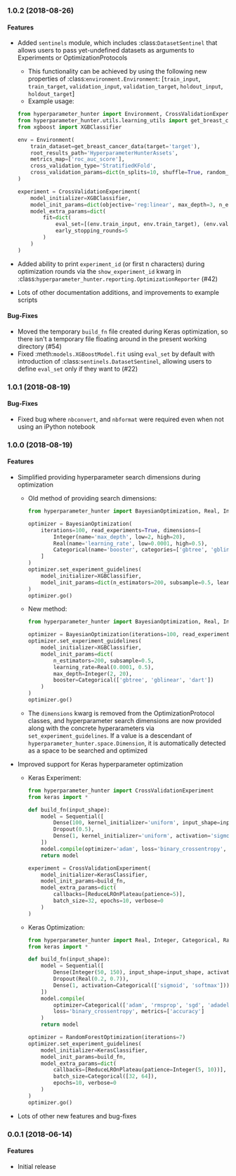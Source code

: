 <a name="1.0.2"></a>
### 1.0.2 (2018-08-26)

#### Features
* Added `sentinels` module, which includes :class:`DatasetSentinel` that allows users to pass yet-undefined datasets as arguments
to Experiments or OptimizationProtocols
    * This functionality can be achieved by using the following new properties of :class:`environment.Environment`:
    [`train_input`, `train_target`, `validation_input`, `validation_target`, `holdout_input`, `holdout_target`]
    * Example usage:

    ```python
    from hyperparameter_hunter import Environment, CrossValidationExperiment
    from hyperparameter_hunter.utils.learning_utils import get_breast_cancer_data
    from xgboost import XGBClassifier

    env = Environment(
        train_dataset=get_breast_cancer_data(target='target'),
        root_results_path='HyperparameterHunterAssets',
        metrics_map=['roc_auc_score'],
        cross_validation_type='StratifiedKFold',
        cross_validation_params=dict(n_splits=10, shuffle=True, random_state=32),
    )

    experiment = CrossValidationExperiment(
        model_initializer=XGBClassifier,
        model_init_params=dict(objective='reg:linear', max_depth=3, n_estimators=100, subsample=0.5),
        model_extra_params=dict(
            fit=dict(
                eval_set=[(env.train_input, env.train_target), (env.validation_input, env.validation_target)],
                early_stopping_rounds=5
            )
        )
    )
    ```

* Added ability to print `experiment_id` (or first n characters) during optimization rounds via the `show_experiment_id` kwarg in
:class:`hyperparameter_hunter.reporting.OptimizationReporter` (#42)
* Lots of other documentation additions, and improvements to example scripts

#### Bug-Fixes
* Moved the temporary `build_fn` file created during Keras optimization, so there isn't a temporary file floating around in the
present working directory (#54)
* Fixed :meth:`models.XGBoostModel.fit` using `eval_set` by default with introduction of :class:`sentinels.DatasetSentinel`,
allowing users to define `eval_set` only if they want to (#22)

<a name="1.0.1"></a>
### 1.0.1 (2018-08-19)

#### Bug-Fixes
* Fixed bug where `nbconvert`, and `nbformat` were required even when not using an iPython notebook

<a name="1.0.0"></a>
### 1.0.0 (2018-08-19)

#### Features
* Simplified providing hyperparameter search dimensions during optimization
    * Old method of providing search dimensions:

        ```python
        from hyperparameter_hunter import BayesianOptimization, Real, Integer, Categorical

        optimizer = BayesianOptimization(
            iterations=100, read_experiments=True, dimensions=[
                Integer(name='max_depth', low=2, high=20),
                Real(name='learning_rate', low=0.0001, high=0.5),
                Categorical(name='booster', categories=['gbtree', 'gblinear', 'dart'])
            ]
        )
        optimizer.set_experiment_guidelines(
            model_initializer=XGBClassifier,
            model_init_params=dict(n_estimators=200, subsample=0.5, learning_rate=0.1)
        )
        optimizer.go()
        ```
    * New method:

        ```python
        from hyperparameter_hunter import BayesianOptimization, Real, Integer, Categorical

        optimizer = BayesianOptimization(iterations=100, read_experiments=True)
        optimizer.set_experiment_guidelines(
            model_initializer=XGBClassifier,
            model_init_params=dict(
                n_estimators=200, subsample=0.5,
                learning_rate=Real(0.0001, 0.5),
                max_depth=Integer(2, 20),
                booster=Categorical(['gbtree', 'gblinear', 'dart'])
            )
        )
        optimizer.go()
        ```
    * The `dimensions` kwarg is removed from the OptimizationProtocol classes, and hyperparameter search dimensions are now provided along with the concrete hyperarameters via `set_experiment_guidelines`. If a value is a descendant of `hyperparameter_hunter.space.Dimension`, it is automatically detected as a space to be searched and optimized
* Improved support for Keras hyperparameter optimization
    * Keras Experiment:

        ```python
        from hyperparameter_hunter import CrossValidationExperiment
        from keras import *

        def build_fn(input_shape):
            model = Sequential([
                Dense(100, kernel_initializer='uniform', input_shape=input_shape, activation='relu'),
                Dropout(0.5),
                Dense(1, kernel_initializer='uniform', activation='sigmoid')
            ])
            model.compile(optimizer='adam', loss='binary_crossentropy', metrics=['accuracy'])
            return model

        experiment = CrossValidationExperiment(
            model_initializer=KerasClassifier,
            model_init_params=build_fn,
            model_extra_params=dict(
                callbacks=[ReduceLROnPlateau(patience=5)],
                batch_size=32, epochs=10, verbose=0
            )
        )
        ```
    * Keras Optimization:

        ```python
        from hyperparameter_hunter import Real, Integer, Categorical, RandomForestOptimization
        from keras import *

        def build_fn(input_shape):
            model = Sequential([
                Dense(Integer(50, 150), input_shape=input_shape, activation='relu'),
                Dropout(Real(0.2, 0.7)),
                Dense(1, activation=Categorical(['sigmoid', 'softmax']))
            ])
            model.compile(
                optimizer=Categorical(['adam', 'rmsprop', 'sgd', 'adadelta']),
                loss='binary_crossentropy', metrics=['accuracy']
            )
            return model

        optimizer = RandomForestOptimization(iterations=7)
        optimizer.set_experiment_guidelines(
            model_initializer=KerasClassifier,
            model_init_params=build_fn,
            model_extra_params=dict(
                callbacks=[ReduceLROnPlateau(patience=Integer(5, 10))],
                batch_size=Categorical([32, 64]),
                epochs=10, verbose=0
            )
        )
        optimizer.go()
        ```
* Lots of other new features and bug-fixes

<a name="0.0.1"></a>
### 0.0.1 (2018-06-14)

#### Features
* Initial release